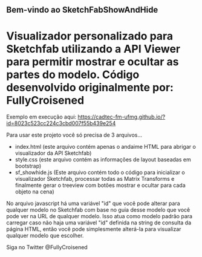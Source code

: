 ## Bem-vindo ao SketchFabShowAndHide

# Visualizador personalizado para Sketchfab utilizando a API Viewer para permitir mostrar e ocultar as partes do modelo. Código desenvolvido originalmente por: FullyCroisened

Exemplo em execução aqui: https://cadtec-fm-ufmg.github.io/?id=8023c523cc224c3cbd007f55b439e254


Para usar este projeto você só precisa de 3 arquivos...

- index.html (este arquivo contém apenas o andaime HTML para abrigar o visualizador da API Sketchfab)
- style.css (este arquivo contém as informações de layout baseadas em bootstrap)
- sf_showhide.js (Este arquivo contém todo o código para inicializar o visualizador Sketchfab, processar todas as Matrix Transforms e finalmente gerar o treeview com botões mostrar e ocultar para cada objeto na cena)

No arquivo javascript há uma variável "id" que você pode alterar para qualquer modelo no Sketchfab com base no guia desse modelo que você pode ver na URL de qualquer modelo. Isso atua como modelo padrão para carregar caso não haja uma variável "id" definida na string de consulta da página HTML, então você pode simplesmente alterá-la para visualizar qualquer modelo que escolher.

Siga no Twitter @FullyCroisened
